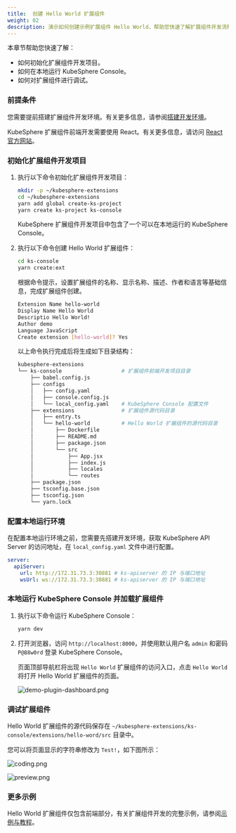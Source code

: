 ```yaml
---
title:  创建 Hello World 扩展组件
weight: 02
description: 演示如何创建示例扩展组件 Hello World，帮助您快速了解扩展组件开发流程
---
```


本章节帮助您快速了解：

* 如何初始化扩展组件开发项目。
* 如何在本地运行 KubeSphere Console。
* 如何对扩展组件进行调试。

### 前提条件

您需要提前搭建扩展组件开发环境。有关更多信息，请参阅[搭建开发环境](../../quickstart/prepare-development-environment/)。

KubeSphere 扩展组件前端开发需要使用 React。有关更多信息，请访问 [React 官方网站](https://reactjs.org)。

### 初始化扩展组件开发项目

1. 执行以下命令初始化扩展组件开发项目：

   ```bash
   mkdir -p ~/kubesphere-extensions
   cd ~/kubesphere-extensions
   yarn add global create-ks-project
   yarn create ks-project ks-console
   ```

   KubeSphere 扩展组件开发项目中包含了一个可以在本地运行的 KubeSphere Console。

2. 执行以下命令创建 Hello World 扩展组件：

   ```bash
   cd ks-console
   yarn create:ext
   ```

   根据命令提示，设置扩展组件的名称、显示名称、描述、作者和语言等基础信息，完成扩展组件创建。

   ```bash
   Extension Name hello-world
   Display Name Hello World
   Descriptio Hello World!
   Author demo
   Language JavaScript
   Create extension [hello-world]? Yes
   ```

   以上命令执行完成后将生成如下目录结构：

   ```bash
   kubesphere-extensions          
   └── ks-console                   # 扩展组件前端开发项目目录
       ├── babel.config.js
       ├── configs
       │   ├── config.yaml
       │   ├── console.config.js
       │   └── local_config.yaml    # KubeSphere Console 配置文件
       ├── extensions               # 扩展组件源代码目录
       │   ├── entry.ts
       │   └── hello-world          # Hello World 扩展组件的源代码目录
       │       ├── Dockerfile
       │       ├── README.md
       │       ├── package.json
       │       └── src
       │           ├── App.jsx
       │           ├── index.js
       │           ├── locales
       │           └── routes
       ├── package.json
       ├── tsconfig.base.json
       ├── tsconfig.json
       └── yarn.lock
   ```

### 配置本地运行环境

在配置本地运行环境之前，您需要先搭建开发环境，获取 KubeSphere API Server 的访问地址，在 `local_config.yaml` 文件中进行配置。

```yaml
server:
  apiServer:
    url: http://172.31.73.3:30881 # ks-apiserver 的 IP 与端口地址
    wsUrl: ws://172.31.73.3:30881 # ks-apiserver 的 IP 与端口地址
```

### 本地运行 KubeSphere Console 并加载扩展组件

1. 执行以下命令运行 KubeSphere Console：

   ```bash
   yarn dev
   ```

2. 打开浏览器，访问 `http://localhost:8000`，并使用默认用户名 `admin` 和密码 `P@88w0rd` 登录 KubeSphere Console。

   页面顶部导航栏将出现 `Hello World` 扩展组件的访问入口，点击 `Hello World` 将打开 Hello World 扩展组件的页面。

   ![demo-plugin-dashboard.png](./hello-world-extension-dashboard.png?width=1080px)

### 调试扩展组件

Hello World 扩展组件的源代码保存在 `~/kubesphere-extensions/ks-console/extensions/hello-word/src` 目录中。

您可以将页面显示的字符串修改为 `Test!`，如下图所示：

![coding.png](./coding.png?width=1080px)

![preview.png](./preview.png?width=1080px)

### 更多示例

Hello World 扩展组件仅包含前端部分，有关扩展组件开发的完整示例，请参阅[示例与教程](../../examples)。
